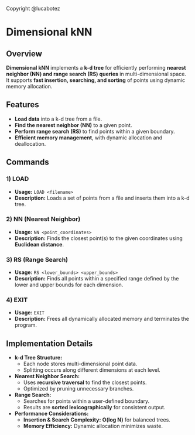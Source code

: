 Copyright @lucabotez

# Dimensional kNN

## Overview
**Dimensional kNN** implements a **k-d tree** for efficiently performing **nearest neighbor (NN) and range search (RS) queries** in multi-dimensional space. It supports **fast insertion, searching, and sorting** of points using dynamic memory allocation.

## Features
- **Load data** into a k-d tree from a file.
- **Find the nearest neighbor (NN)** to a given point.
- **Perform range search (RS)** to find points within a given boundary.
- **Efficient memory management**, with dynamic allocation and deallocation.

## Commands

### 1) LOAD
- **Usage:** `LOAD <filename>`
- **Description:** Loads a set of points from a file and inserts them into a k-d tree.

### 2) NN (Nearest Neighbor)
- **Usage:** `NN <point_coordinates>`
- **Description:** Finds the closest point(s) to the given coordinates using **Euclidean distance**.

### 3) RS (Range Search)
- **Usage:** `RS <lower_bounds> <upper_bounds>`
- **Description:** Finds all points within a specified range defined by the lower and upper bounds for each dimension.

### 4) EXIT
- **Usage:** `EXIT`
- **Description:** Frees all dynamically allocated memory and terminates the program.

## Implementation Details
- **k-d Tree Structure:**
  - Each node stores multi-dimensional point data.
  - Splitting occurs along different dimensions at each level.
- **Nearest Neighbor Search:**
  - Uses **recursive traversal** to find the closest points.
  - Optimized by pruning unnecessary branches.
- **Range Search:**
  - Searches for points within a user-defined boundary.
  - Results are **sorted lexicographically** for consistent output.
- **Performance Considerations:**
  - **Insertion & Search Complexity:** **O(log N)** for balanced trees.
  - **Memory Efficiency:** Dynamic allocation minimizes waste.
